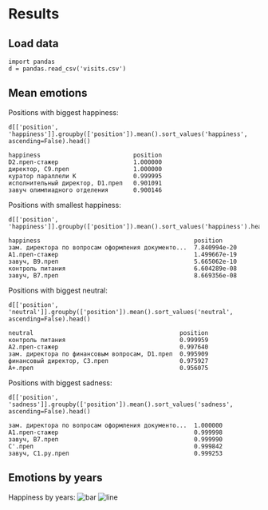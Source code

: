 # Results
## Load data
```
import pandas
d = pandas.read_csv('visits.csv')
```
## Mean emotions

Positions with biggest happiness:
```
d[['position', 'happiness']].groupby(['position']).mean().sort_values('happiness', ascending=False).head()
```
```
happiness                          position                                   
D2.преп-стажер                     1.000000
директор, C9.преп                  1.000000
куратор параллели K                0.999995
исполнительный директор, D1.преп   0.901091
завуч олимпиадного отделения       0.900146
```

Positions with smallest happiness:
```
d[['position', 'happiness']].groupby(['position']).mean().sort_values('happiness').head()
```
```
happiness                                           position
зам. директора по вопросам оформления документо...  7.840994e-20
A1.преп-стажер                                      1.499667e-19
завуч, B9.преп                                      5.665062e-10
контроль питания                                    6.604289e-08
завуч, B7.преп                                      8.669356e-08
```

Positions with biggest neutral:
```
d[['position', 'neutral']].groupby(['position']).mean().sort_values('neutral', ascending=False).head()
```
```
neutral                                         position                                                
контроль питания                                0.999959
A2.преп-стажер                                  0.997640
зам. директора по финансовым вопросам, D1.преп  0.995909
финансовый директор, C3.преп                    0.975927
A+.преп                                         0.956075
```

Positions with biggest sadness:
```
d[['position', 'sadness']].groupby(['position']).mean().sort_values('sadness', ascending=False).head()
```
```
зам. директора по вопросам оформления документо...  1.000000
A1.преп-стажер                                      0.999998
завуч, B7.преп                                      0.999990
C'.преп                                             0.999842
завуч, C1.py.преп                                   0.999253
```
## Emotions by years
Happiness by years:
![bar](http://i.imgur.com/ZKyPWGQ.png)
![line](http://i.imgur.com/PbdEiKy.png)
